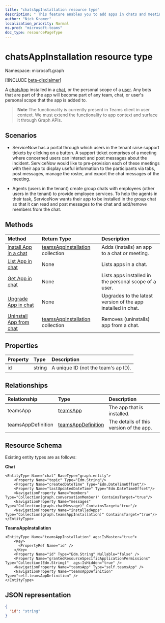 ```yaml
---
title: "chatsAppInstallation resource type"
description: " This feature enables you to add apps in chats and meetings."
author: "Nick Kramer"
localization_priority: Normal
ms.prod: "microsoft-teams"
doc_type: resourcePageType
---
```


# chatsAppInstallation resource type

Namespace: microsoft.graph

[!INCLUDE [beta-disclaimer](../../includes/beta-disclaimer.md)]

A [chatsApp](chatsapp.md) installed in a [chat](../api-reference/beta/resources/chat.md), or the personal scope of a [user](user.md). Any bots that are part of the app will become part of any team, chat, or user's personal scope that the app is added to.

> **Note** The functionality is currently present in Teams client in user context. We must extend the functionality to app context and surface it through Graph APIs.

## Scenarios

   * ServiceNow has a portal through which users in the tenant raise support tickets by clicking on a button. A support ticket comprises of a meeting where concerned users can interact and post messages about the incident. ServiceNow would like to pre-provision each of these meetings with their app to display useful information to the participants via tabs, post messages, manage the roster, and export the chat messages of the meeting.

   * Agents (users in the tenant) create group chats with employees (other users in the tenant) to provide employee services. To help the agents in their task, ServiceNow wants their app to be installed in the group chat so that it can read and post messages to the chat and add/remove members from the chat.

## Methods

| Method       | Return Type  |Description|
|:---------------|:--------|:----------|
|[Install App in a chat](../api/chatappinstallation-install.md) | [teamsAppInstallation](teamsappinstallation.md) collection | Adds (installs) an app to a chat or meeting.|
|[List App in chat ](../api/chatsappinstallation-list.md) |None | Lists apps in a chat.|
|[Get App in chat](../api/chatsappinstallation-get.md) | None | Lists apps installed in the personal scope of a user.|
|[Upgrade App in chat](../api/chatsappinstallation-upgrade.md) | None | Upgrades to the latest version of the app installed in chat.|
|[Uninstall App from chat](../api/chatsappinstallation-uninstall.md) | [teamsAppInstallation](teamsappinstallation.md) collection | Removes (uninstalls) app from a chat.|

## Properties

| Property            | Type     | Description |
|:------------------- |:-------- |:----------- |
| id                  | string   | A unique ID (not the team's ap ID). |

## Relationships

| Relationship   | Type    | Description |
|:---------------|:--------|:----------|
|teamsApp|[teamsApp](teamsapp.md)| The app that is installed. |
|teamsAppDefinition|[teamsAppDefinition](teamsappdefinition.md)| The details of this version of the app. |

## Resource Schema

Existing entity types are as follows:

**Chat**
```
<EntityType Name="chat" BaseType="graph.entity">
    <Property Name="topic" Type="Edm.String"/>
    <Property Name="createdDateTime" Type="Edm.DateTimeOffset"/>
    <Property Name="lastUpdatedDateTime" Type="Edm.DateTimeOffset"/>
    <NavigationProperty Name="members" Type="Collection(graph.conversationMember)" ContainsTarget="true"/>
    <NavigationProperty Name="messages" Type="Collection(graph.chatMessage)" ContainsTarget="true"/>
    <NavigationProperty Name="installedApps" Type="Collection(graph.teamsAppInstallation)" ContainsTarget="true"/>
</EntityType>

```

**TeamsAppInstallation**
```
<EntityType Name="teamsAppInstallation" ags:IsMaster="true">
    <Key>
      <PropertyRef Name="id" />
    </Key>
    <Property Name="id" Type="Edm.String" Nullable="false" />
    <Property Name="grantedResourceSpecificApplicationPermissions" Type="Collection(Edm.String)"  ags:IsHidden="true" />
    <NavigationProperty Name="teamsApp" Type="self.teamsApp" />
    <NavigationProperty Name="teamsAppDefinition" Type="self.teamsAppDefinition" />
</EntityType>
```

## JSON representation

<!-- {
  "blockType": "resource",
  "@odata.type": "microsoft.graph.teamsAppInstallation",
  "baseType": "microsoft.graph.entity"
}-->

```json
{
  "id": "string"
}
```

